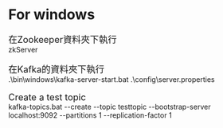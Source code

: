 # For windows

<font size="4">在Zookeeper資料夾下執行</font><br>
zkServer<br>
<br>
<font size="4">在Kafka的資料夾下執行</font><br>
.\bin\windows\kafka-server-start.bat .\config\server.properties<br>
<br>
<font size="4">Create a test topic</font><br>
kafka-topics.bat --create --topic testtopic --bootstrap-server localhost:9092 --partitions 1 --replication-factor 1<br>
